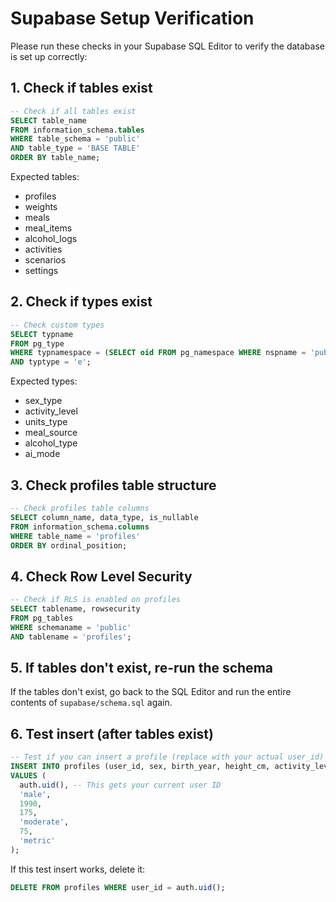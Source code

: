 # Supabase Setup Verification

Please run these checks in your Supabase SQL Editor to verify the database is set up correctly:

## 1. Check if tables exist

```sql
-- Check if all tables exist
SELECT table_name 
FROM information_schema.tables 
WHERE table_schema = 'public' 
AND table_type = 'BASE TABLE'
ORDER BY table_name;
```

Expected tables:
- profiles
- weights
- meals
- meal_items
- alcohol_logs
- activities
- scenarios
- settings

## 2. Check if types exist

```sql
-- Check custom types
SELECT typname 
FROM pg_type 
WHERE typnamespace = (SELECT oid FROM pg_namespace WHERE nspname = 'public')
AND typtype = 'e';
```

Expected types:
- sex_type
- activity_level
- units_type
- meal_source
- alcohol_type
- ai_mode

## 3. Check profiles table structure

```sql
-- Check profiles table columns
SELECT column_name, data_type, is_nullable
FROM information_schema.columns
WHERE table_name = 'profiles'
ORDER BY ordinal_position;
```

## 4. Check Row Level Security

```sql
-- Check if RLS is enabled on profiles
SELECT tablename, rowsecurity 
FROM pg_tables 
WHERE schemaname = 'public' 
AND tablename = 'profiles';
```

## 5. If tables don't exist, re-run the schema

If the tables don't exist, go back to the SQL Editor and run the entire contents of `supabase/schema.sql` again.

## 6. Test insert (after tables exist)

```sql
-- Test if you can insert a profile (replace with your actual user_id)
INSERT INTO profiles (user_id, sex, birth_year, height_cm, activity_level, stride_cm, preferred_units)
VALUES (
  auth.uid(), -- This gets your current user ID
  'male',
  1990,
  175,
  'moderate',
  75,
  'metric'
);
```

If this test insert works, delete it:
```sql
DELETE FROM profiles WHERE user_id = auth.uid();
```